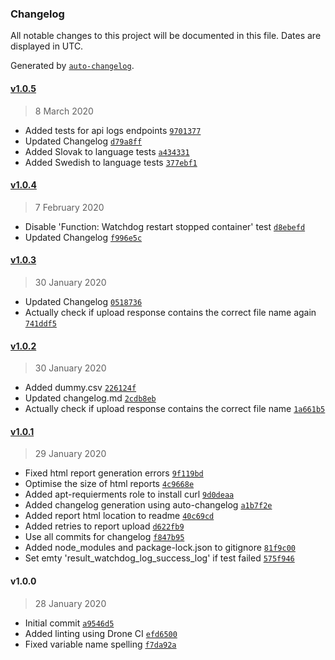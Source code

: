### Changelog

All notable changes to this project will be documented in this file. Dates are displayed in UTC.

Generated by [`auto-changelog`](https://github.com/CookPete/auto-changelog).

#### [v1.0.5](https://github.com/mailcow/mailcow-integration-tests/compare/v1.0.4...v1.0.5)

> 8 March 2020

- Added tests for api logs endpoints [`9701377`](https://github.com/mailcow/mailcow-integration-tests/commit/97013775b358c9605debe90e3af4034b69182ec5)
- Updated Changelog [`d79a8ff`](https://github.com/mailcow/mailcow-integration-tests/commit/d79a8ffa69670b8d95c01ad13372632c92518822)
- Added Slovak to language tests [`a434331`](https://github.com/mailcow/mailcow-integration-tests/commit/a4343312b00c731aacd42e7f8a1ab7d4753601f8)
- Added Swedish to language tests [`377ebf1`](https://github.com/mailcow/mailcow-integration-tests/commit/377ebf149b4db79dbd15de6d1f4fe250343bd5e8)

#### [v1.0.4](https://github.com/mailcow/mailcow-integration-tests/compare/v1.0.3...v1.0.4)

> 7 February 2020

- Disable 'Function: Watchdog restart stopped container' test [`d8ebefd`](https://github.com/mailcow/mailcow-integration-tests/commit/d8ebefd53e20b9354fcf2b1ffc567a148e59758a)
- Updated Changelog [`f996e5c`](https://github.com/mailcow/mailcow-integration-tests/commit/f996e5c03df8bc44f4620eae8912c6e70a2be4c0)

#### [v1.0.3](https://github.com/mailcow/mailcow-integration-tests/compare/v1.0.2...v1.0.3)

> 30 January 2020

- Updated Changelog [`0518736`](https://github.com/mailcow/mailcow-integration-tests/commit/05187368b482ebb9aaac35ce59088964cdd002c1)
- Actually check if upload response contains the correct file name again [`741ddf5`](https://github.com/mailcow/mailcow-integration-tests/commit/741ddf559afb4767d7e28ba7d3a185666e23770a)

#### [v1.0.2](https://github.com/mailcow/mailcow-integration-tests/compare/v1.0.1...v1.0.2)

> 30 January 2020

- Added dummy.csv [`226124f`](https://github.com/mailcow/mailcow-integration-tests/commit/226124fc76746f512c44d90f30e8f7ecdf4c8e2d)
- Updated changelog.md [`2cdb8eb`](https://github.com/mailcow/mailcow-integration-tests/commit/2cdb8ebad90c2afdb846b8cb5668e7c4ba576b92)
- Actually check if upload response contains the correct file name [`1a661b5`](https://github.com/mailcow/mailcow-integration-tests/commit/1a661b5bff596d83f0543f0ed2bfb789e4753367)

#### [v1.0.1](https://github.com/mailcow/mailcow-integration-tests/compare/v1.0.0...v1.0.1)

> 29 January 2020

- Fixed html report generation errors [`9f119bd`](https://github.com/mailcow/mailcow-integration-tests/commit/9f119bd0c65edd8acc740f8a74a6617bb96fc7bf)
- Optimise the size of html reports [`4c9668e`](https://github.com/mailcow/mailcow-integration-tests/commit/4c9668e0714273392d06638f1d35b2d15a30b2a3)
- Added apt-requierments role to install curl [`9d0deaa`](https://github.com/mailcow/mailcow-integration-tests/commit/9d0deaaa11987fd428d792cfb239d85c61e562f2)
- Added changelog generation using auto-changelog [`a1b7f2e`](https://github.com/mailcow/mailcow-integration-tests/commit/a1b7f2e9c8791d947594bbe4e649b8eed443ff10)
- Added report html location to readme [`40c69cd`](https://github.com/mailcow/mailcow-integration-tests/commit/40c69cd24e8c2ed0378b46e3d9d990d1c43d0f4a)
- Added retries to report upload [`d622fb9`](https://github.com/mailcow/mailcow-integration-tests/commit/d622fb9f7aa20bb610b5958d2ef87762988bb238)
- Use all commits for changelog [`f847b95`](https://github.com/mailcow/mailcow-integration-tests/commit/f847b957cf202d0c421c139a798987e3c508492f)
- Added node_modules and package-lock.json to gitignore [`81f9c00`](https://github.com/mailcow/mailcow-integration-tests/commit/81f9c00fd20e85acfe072e1cdcf40fa9e5eaa392)
- Set emty 'result_watchdog_log_success_log' if test failed [`575f946`](https://github.com/mailcow/mailcow-integration-tests/commit/575f946e91228b50aca1a713a514a612e320f1ca)

#### v1.0.0

> 28 January 2020

- Initial commit [`a9546d5`](https://github.com/mailcow/mailcow-integration-tests/commit/a9546d56f3ea50d35c0e7c412821d52200a348e2)
- Added linting using Drone CI [`efd6500`](https://github.com/mailcow/mailcow-integration-tests/commit/efd6500963c4d54add0364b1334dc9760240793d)
- Fixed variable name spelling [`f7da92a`](https://github.com/mailcow/mailcow-integration-tests/commit/f7da92a20cadabd377d8daea4d6fe6a710293def)
